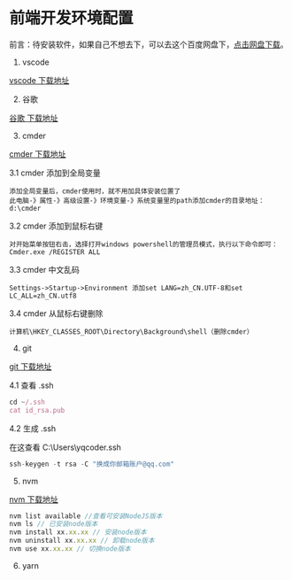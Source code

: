 # 前端开发环境配置

前言：待安装软件，如果自己不想去下，可以去这个百度网盘下，[点击网盘下载](https://pan.baidu.com/s/1oj8y_9C-y4eNFLhVvb8Ajw?pwd=9966)。

1. vscode

[vscode 下载地址](https://code.visualstudio.com/Download)

2. 谷歌

[谷歌 下载地址](https://www.google.cn/chrome/)

3. cmder

[cmder 下载地址](https://cmder.app/)

3.1 cmder 添加到全局变量

```
添加全局变量后，cmder使用时，就不用加具体安装位置了
此电脑-》属性-》高级设置-》环境变量-》系统变量里的path添加cmder的目录地址：d:\cmder
```

3.2 cmder 添加到鼠标右键

```
对开始菜单按钮右击，选择打开windows powershell的管理员模式，执行以下命令即可：Cmder.exe /REGISTER ALL
```

3.3 cmder 中文乱码

```
Settings->Startup->Environment 添加set LANG=zh_CN.UTF-8和set LC_ALL=zh_CN.utf8
```

3.4 cmder 从鼠标右键删除

```
计算机\HKEY_CLASSES_ROOT\Directory\Background\shell（删除cmder）
```

4. git

[git 下载地址](https://git-scm.com/download/win)

4.1 查看 .ssh

```js
cd ~/.ssh
cat id_rsa.pub
```

4.2 生成 .ssh

在这查看 C:\Users\yqcoder\.ssh

```js
ssh-keygen -t rsa -C "换成你邮箱账户@qq.com"
```

5. nvm

[nvm 下载地址](https://link.csdn.net/?target=https%3A%2F%2Fnvm.uihtm.com%2Fnvm1.1.7-setup.zip)

```js
nvm list available //查看可安装NodeJS版本
nvm ls // 已安装node版本
nvm install xx.xx.xx // 安装node版本
nvm uninstall xx.xx.xx // 卸载node版本
nvm use xx.xx.xx // 切换node版本
```

6. yarn
